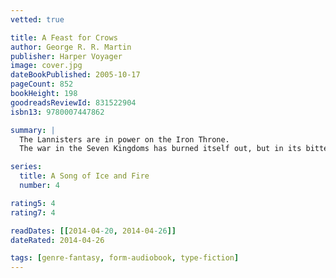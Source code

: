 ```yaml
---
vetted: true

title: A Feast for Crows
author: George R. R. Martin
publisher: Harper Voyager
image: cover.jpg
dateBookPublished: 2005-10-17
pageCount: 852
bookHeight: 198
goodreadsReviewId: 831522904
isbn13: 9780007447862

summary: |
  The Lannisters are in power on the Iron Throne.
  The war in the Seven Kingdoms has burned itself out, but in its bitter aftermath new conflicts spark to life. The Martells of Dorne and the Starks of Winterfell seek vengeance for their dead. Euron Crow's Eye, as black a pirate as ever raised a sail, returns from the smoking ruins of Valyria to claim the Iron Isles. From the icy north, where Others threaten the Wall, apprentice Maester Samwell Tarly brings a mysterious babe in arms to the Citadel. As plots, intrigue and battle threaten to engulf Westeros, victory will go to the men and women possessed of the coldest steel and the coldest hearts.

series:
  title: A Song of Ice and Fire
  number: 4

rating5: 4
rating7: 4

readDates: [[2014-04-20, 2014-04-26]]
dateRated: 2014-04-26

tags: [genre-fantasy, form-audiobook, type-fiction]
---
```

